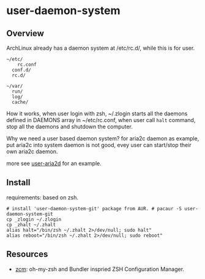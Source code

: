 user-daemon-system
====================

Overview
--------

ArchLinux already has a daemon system at /etc/rc.d/, while this is for user.

	~/etc/
		rc.conf
	  conf.d/
	  rc.d/

	~/var/
	  run/
	  log/
	  cache/

How it works, when user login with zsh, ~/.zlogin starts all the daemons defined in DAEMONS array in ~/etc/rc.conf, when user call `halt` command, stop all the daemons and shutdown the computer.

Why we need a user based daemon system? for aria2c daemon as example, put aria2c into system daemon is not good, evey user can start/stop their own aria2c daemon.

more see [user-aria2d](https://github.com/GutenYe/user-aria2d) for an example.

Install
-------

requirements: based on zsh.

	# install 'user-daemon-system-git' package from AUR. # pacaur -S user-daemon-system-git
	cp _zlogin ~/.zlogin
	cp _zhalt ~/.zhalt
	alias halt="/bin/zsh ~/.zhalt 2>/dev/null; sudo halt"
	alias reboot="/bin/zsh ~/.zhalt 2>/dev/null; sudo reboot"

Resources
---------

* [zcm](https://github.com/zcm/zcm): oh-my-zsh and Bundler inspried ZSH Configuration Manager.
